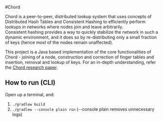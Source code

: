 #Chord

Chord is a peer-to-peer, distributed lookup system that uses concepts of Distributed Hash Tables and Consistent Hashing 
to efficiently perform lookups in networks where nodes join and leave arbitrarily.  
Consistent hashing provides a way to quickly stabilize the network in such a dynamic environment, 
and it does so by re-distributing only a small fraction of keys (hence most of the nodes remain unaffected). 
     
This project is a Java based implementation of the core functionalities of Chord - joining of a node, construction and correction of finger tables and insertion, removal and lookup of keys.
For an in-depth understanding, refer the [Chord research paper](https://conferences.sigcomm.org/sigcomm/2001/p12-stoica.pdf).

## How to run (CLI)
Open up a terminal, and:
1. `./gradlew build`
2. `./gradlew --console plain run` (--console plain removes unnecessary logs)

  
